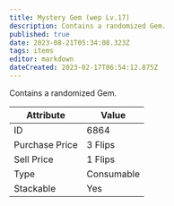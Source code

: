 ```yaml
---
title: Mystery Gem (wep Lv.17)
description: Contains a randomized Gem.
published: true
date: 2023-08-21T05:34:08.323Z
tags: items
editor: markdown
dateCreated: 2023-02-17T06:54:12.875Z
---
```


Contains a randomized Gem.

|Attribute|Value|
|-|-|
|ID|6864|
|Purchase Price|3 Flips|
|Sell Price|1 Flips|
|Type|Consumable|
|Stackable|Yes|

